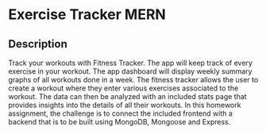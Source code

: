 # Exercise Tracker MERN


## Description

Track your workouts with Fitness Tracker. The app will keep track of every exercise in your workout. The app dashboard will display weekly summary graphs of all workouts done in a week. The fitness tracker allows the user to create a workout where they enter various exercises associated to the workout.  The data can then be analyzed with an included stats page that provides insights into the details of all their workouts.  In this homework assignment, the challenge is to connect the included frontend with a backend that is to be built using MongoDB, Mongoose and Express.
